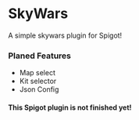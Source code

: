 # SkyWars
A simple skywars plugin for Spigot!

### Planed Features
* Map select
* Kit selector
* Json Config

#### This Spigot plugin is not finished yet!


